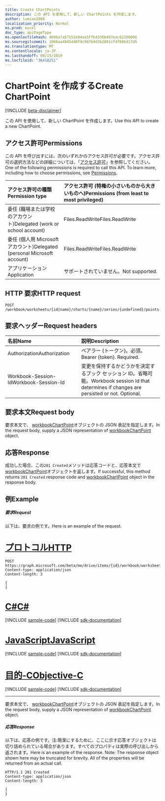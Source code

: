 ```yaml
---
title: Create ChartPoints
description: この API を使用して、新しい ChartPoints を作成します。
author: lumine2008
localization_priority: Normal
ms.prod: excel
doc_type: apiPageType
ms.openlocfilehash: 4696a7a57152e04aa5ffb4336b497eac62206006
ms.sourcegitcommit: 1066aa4045d48f9c9b764d3b2891cf4f806d17d5
ms.translationtype: MT
ms.contentlocale: ja-JP
ms.lasthandoff: 08/15/2019
ms.locfileid: "36418251"
---
```

# <a name="create-chartpoint"></a><span data-ttu-id="22817-103">ChartPoint を作成する</span><span class="sxs-lookup"><span data-stu-id="22817-103">Create ChartPoint</span></span>

[!INCLUDE [beta-disclaimer](../../includes/beta-disclaimer.md)]

<span data-ttu-id="22817-104">この API を使用して、新しい ChartPoint を作成します。</span><span class="sxs-lookup"><span data-stu-id="22817-104">Use this API to create a new ChartPoint.</span></span>
## <a name="permissions"></a><span data-ttu-id="22817-105">アクセス許可</span><span class="sxs-lookup"><span data-stu-id="22817-105">Permissions</span></span>
<span data-ttu-id="22817-p101">この API を呼び出すには、次のいずれかのアクセス許可が必要です。アクセス許可の選択方法などの詳細については、「[アクセス許可](/graph/permissions-reference)」を参照してください。</span><span class="sxs-lookup"><span data-stu-id="22817-p101">One of the following permissions is required to call this API. To learn more, including how to choose permissions, see [Permissions](/graph/permissions-reference).</span></span>

|<span data-ttu-id="22817-108">アクセス許可の種類</span><span class="sxs-lookup"><span data-stu-id="22817-108">Permission type</span></span>      | <span data-ttu-id="22817-109">アクセス許可 (特権の小さいものから大きいものへ)</span><span class="sxs-lookup"><span data-stu-id="22817-109">Permissions (from least to most privileged)</span></span>              |
|:--------------------|:---------------------------------------------------------|
|<span data-ttu-id="22817-110">委任 (職場または学校のアカウント)</span><span class="sxs-lookup"><span data-stu-id="22817-110">Delegated (work or school account)</span></span> | <span data-ttu-id="22817-111">Files.ReadWrite</span><span class="sxs-lookup"><span data-stu-id="22817-111">Files.ReadWrite</span></span>    |
|<span data-ttu-id="22817-112">委任 (個人用 Microsoft アカウント)</span><span class="sxs-lookup"><span data-stu-id="22817-112">Delegated (personal Microsoft account)</span></span> | <span data-ttu-id="22817-113">Files.ReadWrite</span><span class="sxs-lookup"><span data-stu-id="22817-113">Files.ReadWrite</span></span>    |
|<span data-ttu-id="22817-114">アプリケーション</span><span class="sxs-lookup"><span data-stu-id="22817-114">Application</span></span> | <span data-ttu-id="22817-115">サポートされていません。</span><span class="sxs-lookup"><span data-stu-id="22817-115">Not supported.</span></span> |

## <a name="http-request"></a><span data-ttu-id="22817-116">HTTP 要求</span><span class="sxs-lookup"><span data-stu-id="22817-116">HTTP request</span></span>
<!-- { "blockType": "ignored" } -->
```http
POST /workbook/worksheets/{id|name}/charts/{name}/series/{undefined}/points

```
## <a name="request-headers"></a><span data-ttu-id="22817-117">要求ヘッダー</span><span class="sxs-lookup"><span data-stu-id="22817-117">Request headers</span></span>
| <span data-ttu-id="22817-118">名前</span><span class="sxs-lookup"><span data-stu-id="22817-118">Name</span></span>       | <span data-ttu-id="22817-119">説明</span><span class="sxs-lookup"><span data-stu-id="22817-119">Description</span></span>|
|:---------------|:----------|
| <span data-ttu-id="22817-120">Authorization</span><span class="sxs-lookup"><span data-stu-id="22817-120">Authorization</span></span>  | <span data-ttu-id="22817-p102">ベアラー {トークン}。必須。</span><span class="sxs-lookup"><span data-stu-id="22817-p102">Bearer {token}. Required.</span></span> |
| <span data-ttu-id="22817-123">Workbook-Session-Id</span><span class="sxs-lookup"><span data-stu-id="22817-123">Workbook-Session-Id</span></span>  | <span data-ttu-id="22817-p103">変更を保持するかどうかを決定するブック セッション ID。省略可能。</span><span class="sxs-lookup"><span data-stu-id="22817-p103">Workbook session Id that determines if changes are persisted or not. Optional.</span></span>|

## <a name="request-body"></a><span data-ttu-id="22817-126">要求本文</span><span class="sxs-lookup"><span data-stu-id="22817-126">Request body</span></span>
<span data-ttu-id="22817-127">要求本文で、 [workbookChartPoint](../resources/workbookchartpoint.md)オブジェクトの JSON 表記を指定します。</span><span class="sxs-lookup"><span data-stu-id="22817-127">In the request body, supply a JSON representation of [workbookChartPoint](../resources/workbookchartpoint.md) object.</span></span>

## <a name="response"></a><span data-ttu-id="22817-128">応答</span><span class="sxs-lookup"><span data-stu-id="22817-128">Response</span></span>

<span data-ttu-id="22817-129">成功した場合、この`201 Created`メソッドは応答コードと、応答本文で[workbookChartPoint](../resources/workbookchartpoint.md)オブジェクトを返します。</span><span class="sxs-lookup"><span data-stu-id="22817-129">If successful, this method returns `201 Created` response code and [workbookChartPoint](../resources/workbookchartpoint.md) object in the response body.</span></span>

## <a name="example"></a><span data-ttu-id="22817-130">例</span><span class="sxs-lookup"><span data-stu-id="22817-130">Example</span></span>
##### <a name="request"></a><span data-ttu-id="22817-131">要求</span><span class="sxs-lookup"><span data-stu-id="22817-131">Request</span></span>
<span data-ttu-id="22817-132">以下は、要求の例です。</span><span class="sxs-lookup"><span data-stu-id="22817-132">Here is an example of the request.</span></span>

# <a name="httptabhttp"></a>[<span data-ttu-id="22817-133">プロトコル</span><span class="sxs-lookup"><span data-stu-id="22817-133">HTTP</span></span>](#tab/http)
<!-- {
  "blockType": "request",
  "name": "create_chartpoints_from_chartseries"
}-->
```http
POST https://graph.microsoft.com/beta/me/drive/items/{id}/workbook/worksheets/{id|name}/charts/{name}/series/{undefined}/points
Content-type: application/json
Content-length: 3

{
}
```
# <a name="ctabcsharp"></a>[<span data-ttu-id="22817-134">C#</span><span class="sxs-lookup"><span data-stu-id="22817-134">C#</span></span>](#tab/csharp)
[!INCLUDE [sample-code](../includes/snippets/csharp/create-chartpoints-from-chartseries-csharp-snippets.md)]
[!INCLUDE [sdk-documentation](../includes/snippets/snippets-sdk-documentation-link.md)]

# <a name="javascripttabjavascript"></a>[<span data-ttu-id="22817-135">JavaScript</span><span class="sxs-lookup"><span data-stu-id="22817-135">JavaScript</span></span>](#tab/javascript)
[!INCLUDE [sample-code](../includes/snippets/javascript/create-chartpoints-from-chartseries-javascript-snippets.md)]
[!INCLUDE [sdk-documentation](../includes/snippets/snippets-sdk-documentation-link.md)]

# <a name="objective-ctabobjc"></a>[<span data-ttu-id="22817-136">目的-C</span><span class="sxs-lookup"><span data-stu-id="22817-136">Objective-C</span></span>](#tab/objc)
[!INCLUDE [sample-code](../includes/snippets/objc/create-chartpoints-from-chartseries-objc-snippets.md)]
[!INCLUDE [sdk-documentation](../includes/snippets/snippets-sdk-documentation-link.md)]

---

<span data-ttu-id="22817-137">要求本文で、 [workbookChartPoint](../resources/workbookchartpoint.md)オブジェクトの JSON 表記を指定します。</span><span class="sxs-lookup"><span data-stu-id="22817-137">In the request body, supply a JSON representation of [workbookChartPoint](../resources/workbookchartpoint.md) object.</span></span>
##### <a name="response"></a><span data-ttu-id="22817-138">応答</span><span class="sxs-lookup"><span data-stu-id="22817-138">Response</span></span>
<span data-ttu-id="22817-p104">以下は、応答の例です。注:簡潔にするために、ここに示す応答オブジェクトは切り詰められている場合があります。すべてのプロパティは実際の呼び出しから返されます。</span><span class="sxs-lookup"><span data-stu-id="22817-p104">Here is an example of the response. Note: The response object shown here may be truncated for brevity. All of the properties will be returned from an actual call.</span></span>
<!-- {
  "blockType": "response",
  "truncated": true,
  "@odata.type": "microsoft.graph.workbookChartPoint"
} -->
```http
HTTP/1.1 201 Created
Content-type: application/json
Content-length: 3

{
}
```

<!-- uuid: 8fcb5dbc-d5aa-4681-8e31-b001d5168d79
2015-10-25 14:57:30 UTC -->
<!--
{
  "type": "#page.annotation",
  "description": "Create ChartPoints",
  "keywords": "",
  "section": "documentation",
  "tocPath": "",
  "suppressions": [
  ]
}
-->
